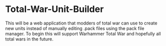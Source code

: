 # Total-War-Unit-Builder
This will be a web application that modders of total war can use to create new units instead of manually editing .pack files using the pack file manager. To begin this will support Warhammer Total War and hopefully all total wars in the future.
